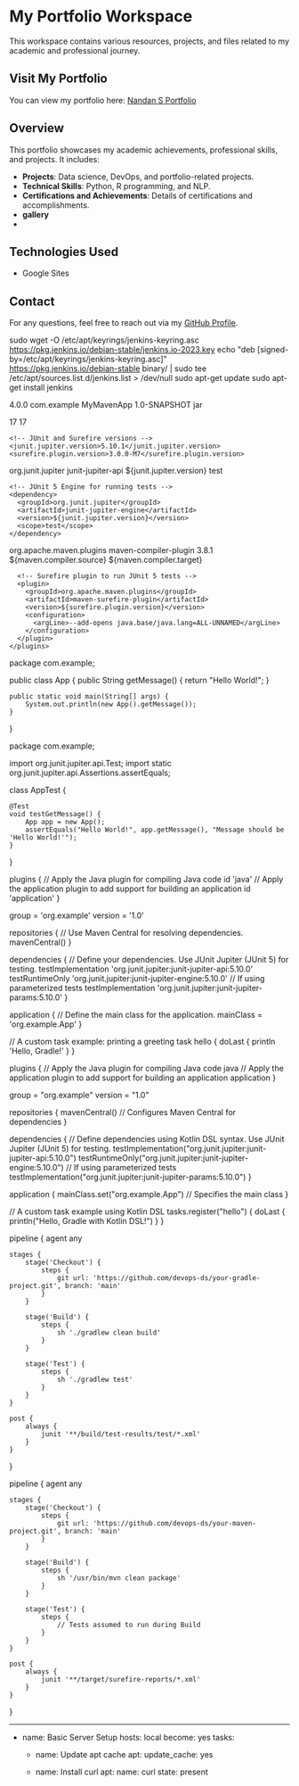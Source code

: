 # My Portfolio Workspace

This workspace contains various resources, projects, and files related to my academic and professional journey.

## Visit My Portfolio

You can view my portfolio here: [Nandan S Portfolio](https://sites.google.com/view/nandan-s-?usp=sharing)

## Overview

This portfolio showcases my academic achievements, professional skills, and projects. It includes:
- **Projects**: Data science, DevOps, and portfolio-related projects.
- **Technical Skills**: Python, R programming, and NLP.
- **Certifications and Achievements**: Details of certifications and accomplishments.
- **gallery**
- 


## Technologies Used
- Google Sites

## Contact
For any questions, feel free to reach out via my [GitHub Profile]([https://github.com/](https://github.com/Nandannn1817)).

sudo wget -O /etc/apt/keyrings/jenkins-keyring.asc \
  https://pkg.jenkins.io/debian-stable/jenkins.io-2023.key
echo "deb [signed-by=/etc/apt/keyrings/jenkins-keyring.asc]" \
  https://pkg.jenkins.io/debian-stable binary/ | sudo tee \
  /etc/apt/sources.list.d/jenkins.list > /dev/null
sudo apt-get update
sudo apt-get install jenkins



<?xml version="1.0" encoding="UTF-8"?>
<project xmlns="http://maven.apache.org/POM/4.0.0"
         xmlns:xsi="http://www.w3.org/2001/XMLSchema-instance"
         xsi:schemaLocation="http://maven.apache.org/POM/4.0.0 http://maven.apache.org/xsd/maven-4.0.0.xsd">

  <modelVersion>4.0.0</modelVersion>
  <groupId>com.example</groupId>
  <artifactId>MyMavenApp</artifactId>
  <version>1.0-SNAPSHOT</version>
  <packaging>jar</packaging>

  <properties>
    <!-- Java version -->
    <maven.compiler.source>17</maven.compiler.source>
    <maven.compiler.target>17</maven.compiler.target>

    <!-- JUnit and Surefire versions -->
    <junit.jupiter.version>5.10.1</junit.jupiter.version>
    <surefire.plugin.version>3.0.0-M7</surefire.plugin.version>
  </properties>

  <dependencies>
    <!-- JUnit 5 API for writing tests -->
    <dependency>
      <groupId>org.junit.jupiter</groupId>
      <artifactId>junit-jupiter-api</artifactId>
      <version>${junit.jupiter.version}</version>
      <scope>test</scope>
    </dependency>

    <!-- JUnit 5 Engine for running tests -->
    <dependency>
      <groupId>org.junit.jupiter</groupId>
      <artifactId>junit-jupiter-engine</artifactId>
      <version>${junit.jupiter.version}</version>
      <scope>test</scope>
    </dependency>
  </dependencies>

  <build>
    <plugins>
      <!-- Compiler plugin for Java 17 -->
      <plugin>
        <groupId>org.apache.maven.plugins</groupId>
        <artifactId>maven-compiler-plugin</artifactId>
        <version>3.8.1</version>
        <configuration>
          <source>${maven.compiler.source}</source>
          <target>${maven.compiler.target}</target>
        </configuration>
      </plugin>

      <!-- Surefire plugin to run JUnit 5 tests -->
      <plugin>
        <groupId>org.apache.maven.plugins</groupId>
        <artifactId>maven-surefire-plugin</artifactId>
        <version>${surefire.plugin.version}</version>
        <configuration>
          <argLine>--add-opens java.base/java.lang=ALL-UNNAMED</argLine>
        </configuration>
      </plugin>
    </plugins>
  </build>

</project>


package com.example;

public class App {
    public String getMessage() {
        return "Hello World!";
    }

    public static void main(String[] args) {
        System.out.println(new App().getMessage());
    }
}



package com.example;

import org.junit.jupiter.api.Test;
import static org.junit.jupiter.api.Assertions.assertEquals;

class AppTest {

    @Test
    void testGetMessage() {
        App app = new App();
        assertEquals("Hello World!", app.getMessage(), "Message should be 'Hello World!'");
    }
}


plugins {
    // Apply the Java plugin for compiling Java code
    id 'java'
    // Apply the application plugin to add support for building an application
    id 'application'
}

group = 'org.example'
version = '1.0'

repositories {
    // Use Maven Central for resolving dependencies.
    mavenCentral()
}

dependencies {
    // Define your dependencies. Use JUnit Jupiter (JUnit 5) for testing.
    testImplementation 'org.junit.jupiter:junit-jupiter-api:5.10.0'
    testRuntimeOnly 'org.junit.jupiter:junit-jupiter-engine:5.10.0'
    // If using parameterized tests
    testImplementation 'org.junit.jupiter:junit-jupiter-params:5.10.0'
}

application {
    // Define the main class for the application.
    mainClass = 'org.example.App'
}

// A custom task example: printing a greeting
task hello {
    doLast {
        println 'Hello, Gradle!'
    }
}


plugins {
    // Apply the Java plugin for compiling Java code
    java
    // Apply the application plugin to add support for building an application
    application
}

group = "org.example"
version = "1.0"

repositories {
    mavenCentral() // Configures Maven Central for dependencies
}

dependencies {
    // Define dependencies using Kotlin DSL syntax. Use JUnit Jupiter (JUnit 5) for testing.
    testImplementation("org.junit.jupiter:junit-jupiter-api:5.10.0")
    testRuntimeOnly("org.junit.jupiter:junit-jupiter-engine:5.10.0")
    // If using parameterized tests
    testImplementation("org.junit.jupiter:junit-jupiter-params:5.10.0")
}

application {
    mainClass.set("org.example.App") // Specifies the main class
}

// A custom task example using Kotlin DSL
tasks.register("hello") {
    doLast {
        println("Hello, Gradle with Kotlin DSL!")
    }
}



pipeline {
    agent any

    stages {
        stage('Checkout') {
            steps {
                git url: 'https://github.com/devops-ds/your-gradle-project.git', branch: 'main'
            }
        }

        stage('Build') {
            steps {
                sh './gradlew clean build'
            }
        }

        stage('Test') {
            steps {
                sh './gradlew test'
            }
        }
    }

    post {
        always {
            junit '**/build/test-results/test/*.xml'
        }
    }
}



pipeline {
    agent any

    stages {
        stage('Checkout') {
            steps {
                git url: 'https://github.com/devops-ds/your-maven-project.git', branch: 'main'
            }
        }

        stage('Build') {
            steps {
                sh '/usr/bin/mvn clean package'
            }
        }

        stage('Test') {
            steps {
                // Tests assumed to run during Build
            }
        }
    }

    post {
        always {
            junit '**/target/surefire-reports/*.xml'
        }
    }
}


---
- name: Basic Server Setup
  hosts: local
  become: yes 
  tasks:
    - name: Update apt cache
      apt:
        update_cache: yes

    - name: Install curl
      apt:
        name: curl
        state: present




